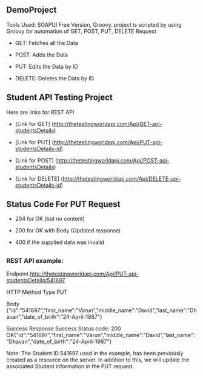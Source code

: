 ## DemoProject

Tools Used: SOAPUI Free Version, Groovy.
project is scripted by using Groovy for automation of GET, POST, PUT, DELETE Request

- GET: Fetches all the Data

- POST: Adds the Data

- PUT: Edits the Data by ID

- DELETE: Deletes the Data by ID

## Student API Testing Project
Here are links for REST API

- [Link for GET] (http://thetestingworldapi.com/Api/GET-api-studentsDetails)

- [Link for PUT] (http://thetestingworldapi.com/Api/PUT-api-studentsDetails-id)

- [Link for POST] (http://thetestingworldapi.com/Api/POST-api-studentsDetails)

- [Link for DELETE] (http://thetestingworldapi.com/Api/DELETE-api-studentsDetails-id)

 
## Status Code For PUT Request

- 204 for OK (but no content)

- 200 for OK with Body (Updated response)

- 400 if the supplied data was invalid

## 
### REST API example:

Endpoint	http://thetestingworldapi.com/Api/PUT-api-studentsDetails/541697

HTTP Method Type	PUT

Body	{"id":"541697","first_name":"Varun","middle_name":"David","last_name":"Dhavan","date_of_birth":"24-April-1987"}

Success Response	Success Status code: 200 OK{"id":"541697","first_name":"Varun","middle_name":"David","last_name":"Dhavan","date_of_birth":"24-April-1987"}

Note: The Student ID 541697 used in the example, has been previously created as a resource on the server. In addition to this, we will update the associated Student information in the PUT request.
